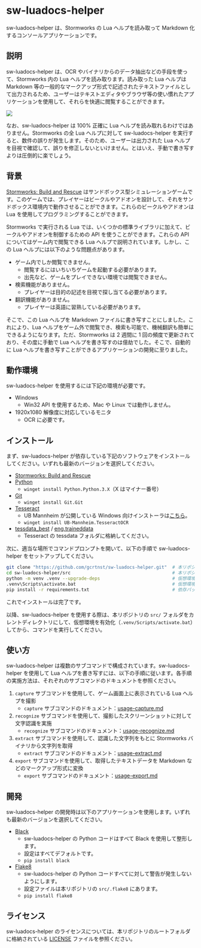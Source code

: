 # sw-luadocs-helper
sw-luadocs-helper は、Stormworks の Lua ヘルプを読み取って Markdown 化するコンソールアプリケーションです。

## 説明
sw-luadocs-helper は、OCR やバイナリからのデータ抽出などの手段を使って、Stormworks 内の Lua ヘルプを読み取ります。読み取った Lua ヘルプは Markdown 等の一般的なマークアップ形式で記述されたテキストファイルとして出力されるため、ユーザーはテキストエディタやブラウザ等の使い慣れたアプリケーションを使用して、それらを快適に閲覧することができます。

![](https://i.imgur.com/GiOi9kp.png)

なお、sw-luadocs-helper は 100% 正確に Lua ヘルプを読み取れるわけではありません。Stormworks の全 Lua ヘルプに対して sw-luadocs-helper を実行すると、数件の誤りが発生します。そのため、ユーザーは出力された Lua ヘルプを目視で確認して、誤りを修正しないといけません。とはいえ、手動で書き写すよりは圧倒的に楽でしょう。

## 背景
[Stormworks: Build and Rescue](https://store.steampowered.com/app/573090/Stormworks_Build_and_Rescue/) はサンドボックス型シミュレーションゲームです。このゲームでは、プレイヤーはビークルやアドオンを設計して、それをサンドボックス環境内で動作させることができます。これらのビークルやアドオンは Lua を使用してプログラミングすることができます。

Stormworks で実行される Lua では、いくつかの標準ライブラリに加えて、ビークルやアドオンを制御するための API を使うことができます。これらの API についてはゲーム内で閲覧できる Lua ヘルプで説明されています。しかし、この Lua ヘルプには以下のような問題点があります。
- ゲーム内でしか閲覧できません。
  - 閲覧するにはいちいちゲームを起動する必要があります。
  - 出先など、ゲームをプレイできない環境では閲覧できません。
- 検索機能がありません。
  - プレイヤーは目的の記述を目視で探し当てる必要があります。
- 翻訳機能がありません。
  - プレイヤーは英語に習熟している必要があります。

そこで、この Lua ヘルプを Markdown ファイルに書き写すことにしました。これにより、Lua ヘルプをゲーム外で閲覧でき、検索も可能で、機械翻訳も簡単にできるようになります。ただ、Stormworks は 2 週間に 1 回の頻度で更新されており、その度に手動で Lua ヘルプを書き写すのは億劫でした。そこで、自動的に Lua ヘルプを書き写すことができるアプリケーションの開発に至りました。

## 動作環境
sw-luadocs-helper を使用するには下記の環境が必要です。
- Windows
  - Win32 API を使用するため、Mac や Linux では動作しません。
- 1920x1080 解像度に対応しているモニタ
  - OCR に必要です。

## インストール
まず、sw-luadocs-helper が依存している下記のソフトウェアをインストールしてください。いずれも最新のバージョンを選択してください。
- [Stormworks: Build and Rescue](https://store.steampowered.com/app/573090/Stormworks_Build_and_Rescue/)
- [Python](https://www.python.org/)
  - `winget install Python.Python.3.X`（X はマイナー番号）
- [Git](https://git-scm.com/)
  - `winget install Git.Git`
- [Tesseract](https://github.com/tesseract-ocr/tesseract)
  - UB Mannheim が公開している Windows 向けインストーラは[こちら](https://github.com/UB-Mannheim/tesseract/wiki)。
  - `winget install UB-Mannheim.TesseractOCR`
- [tessdata_best](https://github.com/tesseract-ocr/tessdata_best) / [eng.traineddata](https://github.com/tesseract-ocr/tessdata_best/blob/main/eng.traineddata)
  - Tesseract の tessdata フォルダに格納してください。

次に、適当な場所でコマンドプロンプトを開いて、以下の手順で sw-luadocs-helper をセットアップしてください。

```sh
git clone "https://github.com/gcrtnst/sw-luadocs-helper.git"  # 本リポジトリをローカルにクローン
cd sw-luadocs-helper/src                                      # 本リポジトリの src/ フォルダに移動
python -m venv .venv --upgrade-deps                           # 仮想環境を作成
.venv\Scripts\activate.bat                                    # 仮想環境の有効化
pip install -r requirements.txt                               # 依存パッケージのインストール
```

これでインストールは完了です。

以降、sw-luadocs-helper を使用する際は、本リポジトリの `src/` フォルダをカレントディレクトリにして、仮想環境を有効化（`.venv/Scripts/activate.bat`）してから、コマンドを実行してください。

## 使い方
sw-luadocs-helper は複数のサブコマンドで構成されています。sw-luadocs-helper を使用して Lua ヘルプを書き写すには、以下の手順に従います。各手順の実施方法は、それぞれのサブコマンドのドキュメントを参照ください。
1. `capture` サブコマンドを使用して、ゲーム画面上に表示されている Lua ヘルプを撮影
    - `capture` サブコマンドのドキュメント：[usage-capture.md](usage-capture.md)
2. `recognize` サブコマンドを使用して、撮影したスクリーンショットに対して文字認識を実施
    - `recognize` サブコマンドのドキュメント：[usage-recognize.md](usage-recognize.md)
3. `extract` サブコマンドを使用して、認識した文字列をもとに Stormworks バイナリから文字列を取得
    - `extract` サブコマンドのドキュメント：[usage-extract.md](usage-extract.md)
4. `export` サブコマンドを使用して、取得したテキストデータを Markdown などのマークアップ形式に変換
    - `export` サブコマンドのドキュメント：[usage-export.md](usage-export.md)

## 開発
sw-luadocs-helper の開発時は以下のアプリケーションを使用します。いずれも最新のバージョンを選択してください。
- [Black](https://github.com/psf/black)
  - sw-luadocs-helper の Python コードはすべて Black を使用して整形します。
  - 設定はすべてデフォルトです。
  - `pip install black`
- [Flake8](https://github.com/pycqa/flake8)
  - sw-luadocs-helper の Python コードすべてに対して警告が発生しないようにします。
  - 設定ファイルは本リポジトリの `src/.flake8` にあります。
  - `pip install flake8`

## ライセンス
sw-luadocs-helper のライセンスについては、本リポジトリのルートフォルダに格納されている [LICENSE](../../LICENSE) ファイルを参照ください。

